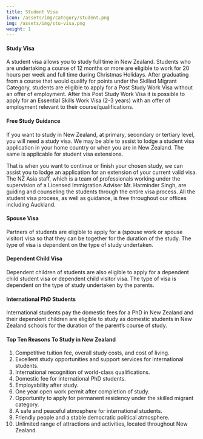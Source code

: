 ```yaml
---
title: Student Visa
icon: /assets/img/category/student.png
img: /assets/img/stu-visa.png
weight: 1
---
```


#### Study Visa

A student visa allows you to study full time in New Zealand. Students who are undertaking a course of 12 months or more are eligible to work for 20 hours per week and full time during Christmas Holidays. After graduating from a course that would qualify for points under the Skilled Migrant Category, students are eligible to apply for a Post Study Work Visa without an offer of employment. After this Post Study Work Visa it is possible to apply for an Essential Skills Work Visa (2-3 years) with an offer of employment relevant to their course/qualifications.

#### Free Study Guidance

If you want to study in New Zealand, at primary, secondary or tertiary level, you will need a study visa. We may be able to assist to lodge a student visa application in your home country or when you are in New Zealand. The same is applicable for student visa extensions.

That is when you want to continue or finish your chosen study, we can assist you to lodge an application for an extension of your current valid visa. The NZ Asia staff, which is a team of professionals working under the supervision of a Licensed Immigration Adviser Mr. Harminder Singh, are guiding and counseling the students through the entire visa process. All the student visa process, as well as guidance, is free throughout our offices including Auckland.

#### Spouse Visa

Partners of students are eligible to apply for a (spouse work or spouse visitor) visa so that they can be together for the duration of the study. The type of visa is dependent on the type of study undertaken.

#### Dependent Child Visa

Dependent children of students are also eligible to apply for a dependent child student visa or dependent child visitor visa. The type of visa is dependent on the type of study undertaken by the parents.

#### International PhD Students

International students pay the domestic fees for a PhD in New Zealand and their dependent children are eligible to study as domestic students in New Zealand schools for the duration of the parent’s course of study.

#### Top Ten Reasons To Study in New Zealand

1. Competitive tuition fee, overall study costs, and cost of living.
2. Excellent study opportunities and support services for international students.
3. International recognition of world-class qualifications.
4. Domestic fee for international PhD students.
5. Employability after study.
6. One year open work permit after completion of study.
7. Opportunity to apply for permanent residency under the skilled migrant category.
8. A safe and peaceful atmosphere for international students.
9. Friendly people and a stable democratic political atmosphere.
10. Unlimited range of attractions and activities, located throughout New Zealand.
